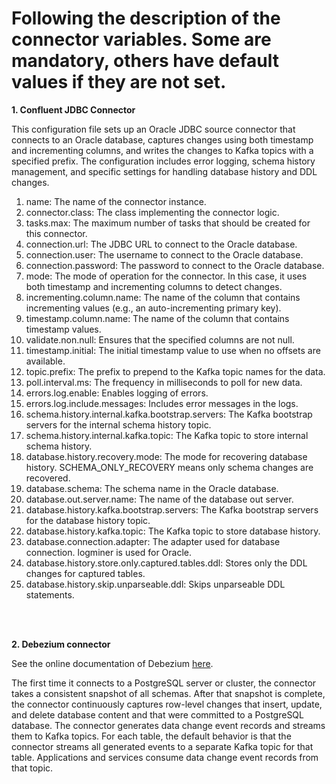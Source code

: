 # Following the description of the connector variables. Some are mandatory, others have default values if they are not set.


__1. Confluent JDBC Connector__

This configuration file sets up an Oracle JDBC source connector that connects to an Oracle database, captures changes using both timestamp and incrementing columns, and writes the changes to Kafka topics with a specified prefix. The configuration includes error logging, schema history management, and specific settings for handling database history and DDL changes.


1. name: The name of the connector instance.
2. connector.class: The class implementing the connector logic.
3. tasks.max: The maximum number of tasks that should be created for this connector.
4. connection.url: The JDBC URL to connect to the Oracle database.
5. connection.user: The username to connect to the Oracle database.
6. connection.password: The password to connect to the Oracle database.
7. mode: The mode of operation for the connector. In this case, it uses both timestamp and incrementing columns to detect changes.
8. incrementing.column.name: The name of the column that contains incrementing values (e.g., an auto-incrementing primary key).
9. timestamp.column.name: The name of the column that contains timestamp values.
10. validate.non.null: Ensures that the specified columns are not null.
11. timestamp.initial: The initial timestamp value to use when no offsets are available.
12. topic.prefix: The prefix to prepend to the Kafka topic names for the data.
13. poll.interval.ms: The frequency in milliseconds to poll for new data.
14. errors.log.enable: Enables logging of errors.
15. errors.log.include.messages: Includes error messages in the logs.
16. schema.history.internal.kafka.bootstrap.servers: The Kafka bootstrap servers for the internal schema history topic.
17. schema.history.internal.kafka.topic: The Kafka topic to store internal schema history.
18. database.history.recovery.mode: The mode for recovering database history. SCHEMA_ONLY_RECOVERY means only schema changes are recovered.
19. database.schema: The schema name in the Oracle database.
20. database.out.server.name: The name of the database out server.
21. database.history.kafka.bootstrap.servers: The Kafka bootstrap servers for the database history topic.
22. database.history.kafka.topic: The Kafka topic to store database history.
23. database.connection.adapter: The adapter used for database connection. logminer is used for Oracle.
24. database.history.store.only.captured.tables.ddl: Stores only the DDL changes for captured tables.
25. database.history.skip.unparseable.ddl: Skips unparseable DDL statements.

<br>
<br>

__2. Debezium connector__

See the online documentation of Debezium [here](https://debezium.io/documentation/reference/stable/connectors/postgresql.html).

The first time it connects to a PostgreSQL server or cluster, the connector takes a consistent snapshot of all schemas. After that snapshot is complete, the connector continuously captures row-level changes that insert, update, and delete database content and that were committed to a PostgreSQL database. The connector generates data change event records and streams them to Kafka topics. For each table, the default behavior is that the connector streams all generated events to a separate Kafka topic for that table. Applications and services consume data change event records from that topic.

